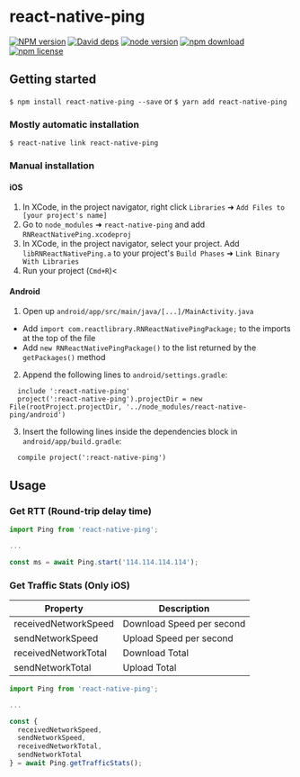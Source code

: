 # react-native-ping

[![NPM version][npm-image]][npm-url] [![David deps][david-image]][david-url] [![node version][node-image]][node-url] [![npm download][download-image]][download-url] [![npm license][license-image]][download-url]

[npm-image]: https://img.shields.io/npm/v/react-native-ping.svg?style=flat-square
[npm-url]: https://npmjs.org/package/react-native-ping
[travis-image]: https://img.shields.io/travis/https://github.com/RoJoHub/react-native-ping.svg?style=flat-square
[travis-url]: https://travis-ci.org/https://github.com/RoJoHub/react-native-ping
[coveralls-image]: https://img.shields.io/coveralls/https://github.com/RoJoHub/react-native-ping.svg?style=flat-square
[coveralls-url]: https://coveralls.io/r/https://github.com/RoJoHub/react-native-ping?branch=master
[david-image]: https://img.shields.io/david/https://github.com/RoJoHub/react-native-ping.svg?style=flat-square
[david-url]: https://david-dm.org/https://github.com/RoJoHub/react-native-ping
[node-image]: https://img.shields.io/badge/node.js-%3E=_4.0-green.svg?style=flat-square
[node-url]: http://nodejs.org/download/
[download-image]: https://img.shields.io/npm/dm/react-native-ping.svg?style=flat-square
[download-url]: https://npmjs.org/package/react-native-ping
[license-image]: https://img.shields.io/npm/l/react-native-ping.svg

## Getting started

`$ npm install react-native-ping --save`
or
`$ yarn add react-native-ping`

### Mostly automatic installation

`$ react-native link react-native-ping`

### Manual installation

#### iOS

1. In XCode, in the project navigator, right click `Libraries` ➜ `Add Files to [your project's name]`
2. Go to `node_modules` ➜ `react-native-ping` and add `RNReactNativePing.xcodeproj`
3. In XCode, in the project navigator, select your project. Add `libRNReactNativePing.a` to your project's `Build Phases` ➜ `Link Binary With Libraries`
4. Run your project (`Cmd+R`)<

#### Android

1. Open up `android/app/src/main/java/[...]/MainActivity.java`

- Add `import com.reactlibrary.RNReactNativePingPackage;` to the imports at the top of the file
- Add `new RNReactNativePingPackage()` to the list returned by the `getPackages()` method

2. Append the following lines to `android/settings.gradle`:

```
  include ':react-native-ping'
  project(':react-native-ping').projectDir = new File(rootProject.projectDir, '../node_modules/react-native-ping/android')
```

3. Insert the following lines inside the dependencies block in `android/app/build.gradle`:

```
  compile project(':react-native-ping')
```

## Usage

### Get RTT (Round-trip delay time)

```javascript
import Ping from 'react-native-ping';

...

const ms = await Ping.start('114.114.114.114');
```

### Get Traffic Stats (Only iOS)

| Property             | Description               |
| -------------------- | ------------------------- |
| receivedNetworkSpeed | Download Speed per second |
| sendNetworkSpeed     | Upload Speed per second   |
| receivedNetworkTotal | Download Total            |
| sendNetworkTotal     | Upload Total              |

```javascript
import Ping from 'react-native-ping';

...

const {
  receivedNetworkSpeed,
  sendNetworkSpeed,
  receivedNetworkTotal,
  sendNetworkTotal
} = await Ping.getTrafficStats();
```
